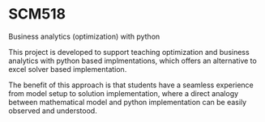 # SCM518
Business analytics (optimization) with python 

This project is developed to support teaching optimization and business analytics with python based implmentations, which offers an alternative to excel solver based implementation. 

The benefit of this approach is that students have a seamless experience from model setup to solution implementation, where a direct analogy between mathematical model and python implementation can be easily observed and understood.

